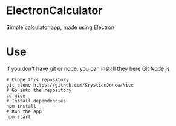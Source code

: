 # ElectronCalculator
Simple calculator app, made using Electron
# Use
If you don't have git or node, you can install they here [Git](https://git-scm.com/downloads "Git") [Node.js](https://nodejs.org/en/download/ "Node.js") 

    # Clone this repository
    git clone https://github.com/KrystianJonca/Nice
    # Go into the repository
    cd nice
    # Install dependencies
    npm install
    # Run the app
    npm start
